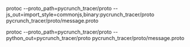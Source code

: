 protoc --proto_path=pycrunch_tracer/proto --js_out=import_style=commonjs,binary:pycrunch_tracer/proto pycrunch_tracer/proto/message.proto


protoc --proto_path=pycrunch_tracer/proto --python_out=pycrunch_tracer/proto pycrunch_tracer/proto/message.proto
